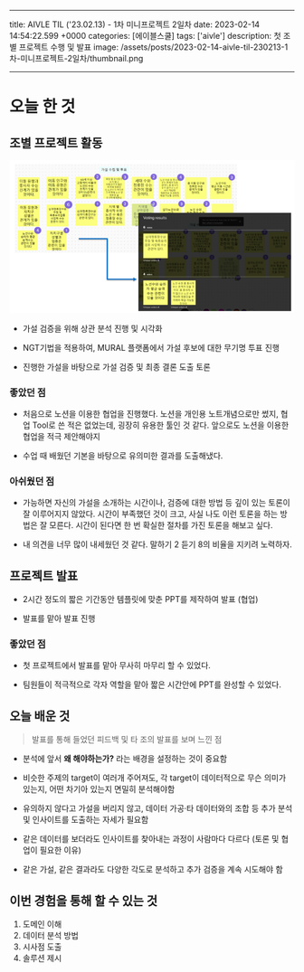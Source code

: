 

---
title: AIVLE TIL ('23.02.13) - 1차 미니프로젝트 2일차
date: 2023-02-14 14:54:22.599 +0000
categories: [에이블스쿨]
tags: ['aivle']
description: 첫 조별 프로젝트 수행 및 발표
image: /assets/posts/2023-02-14-aivle-til-230213-1차-미니프로젝트-2일차/thumbnail.png

---

# 오늘 한 것

## 조별 프로젝트 활동

![img](/assets/posts/2023-02-14-aivle-til-230213-1차-미니프로젝트-2일차/img0.png)

- 가설 검증을 위해 상관 분석 진행 및 시각화

- NGT기법을 적용하여, MURAL 플랫폼에서 가설 후보에 대한 무기명 투표 진행

- 진행한 가설을 바탕으로 가설 검증 및 최종 결론 도출 토론

### 좋았던 점

- 처음으로 노션을 이용한 협업을 진행했다. 노션을 개인용 노트개념으로만 썼지, 협업 Tool로 쓴 적은 없었는데, 굉장히 유용한 툴인 것 같다. 앞으로도 노션을 이용한 협업을 적극 제안해야지

- 수업 때 배웠던 기본을 바탕으로 유의미한 결과를 도출해냈다.

### 아쉬웠던 점

- 가능하면 자신의 가설을 소개하는 시간이나, 검증에 대한 방법 등 깊이 있는 토론이 잘 이루어지지 않았다. 
시간이 부족했던 것이 크고, 사실 나도 이런 토론을 하는 방법은 잘 모른다. 
시간이 된다면 한 번 확실한 절차를 가진 토론을 해보고 싶다.

- 내 의견을 너무 많이 내세웠던 것 같다. 말하기 2 듣기 8의 비율을 지키려 노력하자.

## 프로젝트 발표

- 2시간 정도의 짧은 기간동안 템플릿에 맞춘 PPT를 제작하여 발표 (협업)

- 발표를 맡아 발표 진행

### 좋았던 점

- 첫 프로젝트에서 발표를 맡아 무사히 마무리 할 수 있었다.

- 팀원들이 적극적으로 각자 역할을 맡아 짧은 시간안에 PPT를 완성할 수 있었다.

## 오늘 배운 것

> 발표를 통해 들었던 피드백 및 타 조의 발표를 보며 느낀 점

- 분석에 앞서 **왜 해야하는가?** 라는 배경을 설정하는 것이 중요함

- 비슷한 주제의 target이 여러개 주어져도, 각 target이 데이터적으로 무슨 의미가 있는지, 어떤 차기아 있는지 면밀히 분석해야함

- 유의하지 않다고 가설을 버리지 않고, 데이터 가공·타 데이터와의 조합 등 추가 분석 및 인사이트를 도출하는 자세가 필요함

- 같은 데이터를 보더라도 인사이트를 찾아내는 과정이 사람마다 다르다 (토론 및 협업이 필요한 이유)

- 같은 가설, 같은 결과라도 다양한 각도로 분석하고 추가 검증을 계속 시도해야 함

## 이번 경험을 통해 할 수 있는 것

1. 도메인 이해
2. 데이터 분석 방법
3. 시사점 도출
4. 솔루션 제시



        